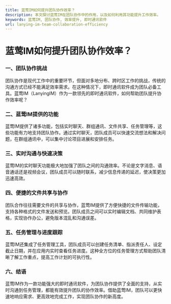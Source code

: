 ```yaml
---
title: 蓝莺IM如何提升团队协作效率？
description: 本文探讨蓝莺IM在团队协作中的作用，以及如何利用其功能提升工作效率。
keywords: 蓝莺IM, 团队协作, 效率提升, 即时通讯软件
url: lanying-im-team-collaboration-efficiency
---
```


# 蓝莺IM如何提升团队协作效率？

### 一、团队协作挑战

团队协作是现代工作中的重要环节，但面对多地分布、跨时区工作的挑战，传统的沟通方式已经不能满足效率需求。在这种情况下，即时通讯软件成为团队必备工具。蓝莺IM（LanyingIM）作为一款领先的即时通讯软件，如何帮助团队提升协作效率呢？

### 二、蓝莺IM提供的功能

蓝莺IM提供了诸多功能，包括实时聊天、群组通讯、文件共享、任务管理等，这些功能有力地支持团队协作。通过实时聊天，团队成员可以快速交流想法和解决问题，在群组通讯中，可以集中讨论项目进展和安排任务。

### 三、实时沟通与快速决策

蓝莺IM的实时聊天功能极大地加强了团队之间的沟通效率。不论是文字消息、语音通话还是视频会议，团队成员可以随时联系，减少信息传递的延迟，使决策更加迅速高效。

### 四、便捷的文件共享与协作

团队合作往往需要文件的共享与协作，蓝莺IM提供了方便快捷的文件传输功能，支持各种格式的文件发送和预览。团队成员之间可以实时编辑文档、共同维护表格，实现协作办公，避免版本混乱和沟通误差。

### 五、任务管理与进度跟踪

蓝莺IM还集成了任务管理工具，团队成员可以创建任务清单、指派责任人、设定截止日期，并在应用内实时查看任务进度。这种全方位的任务管理方式帮助团队清晰了解工作重点，提高工作计划的可执行性。

### 六、结语

蓝莺IM作为一款功能强大的即时通讯软件，为团队协作提供了全面的支持，从实时沟通到任务管理，都能有效提升团队的协作效率。借助蓝莺IM，团队可以更快速地响应需求、更高效地完成工作，实现团队协作的新高度。